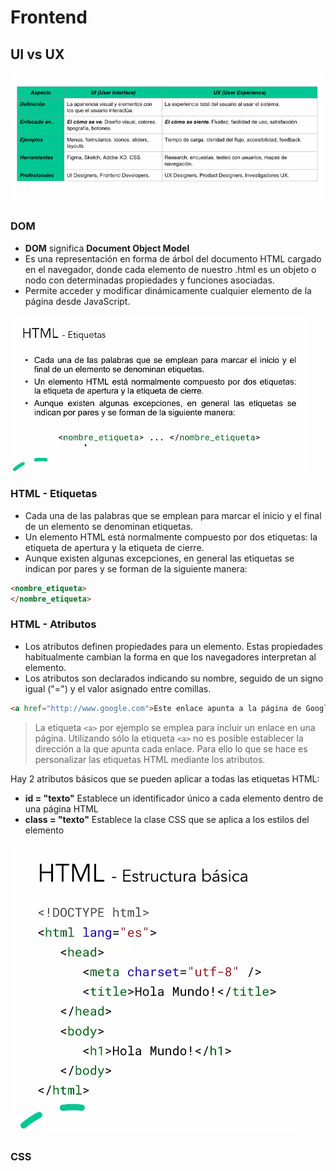 # Frontend

## UI vs UX

![alt text](image.png)

### DOM
* **DOM** significa **Document Object Model**
* Es una representación en forma de árbol del documento HTML cargado en el navegador, donde cada elemento de nuestro .html es un objeto o nodo con determinadas propiedades y funciones asociadas.
* Permite acceder y modificar dinámicamente cualquier elemento de la página desde JavaScript.


![alt text](image-1.png)

### HTML - Etiquetas
* Cada una de las palabras que se emplean para marcar el inicio y el final de un elemento se denominan etiquetas.
* Un elemento HTML está normalmente compuesto por dos etiquetas: la etiqueta de apertura y la etiqueta de cierre.
* Aunque existen algunas excepciones, en general las etiquetas se indican por pares y se forman de la siguiente manera:
```html
<nombre_etiqueta>
</nombre_etiqueta>
```





### HTML - Atributos
* Los atributos definen propiedades para un elemento. Estas propiedades habitualmente cambian la forma en que los navegadores interpretan al elemento.
* Los atributos son declarados indicando su nombre, seguido de un signo igual ("=") y el valor asignado entre comillas.

```html 
<a href="http://www.google.com">Este enlace apunta a la página de Google</a>.
```

> La etiqueta ```<a>``` por ejemplo se emplea para incluir un enlace en una página. Utilizando sólo la etiqueta ```<a>``` no es posible establecer la dirección a la que apunta cada enlace. Para ello lo que se hace es personalizar las etiquetas HTML mediante los atributos.

Hay 2 atributos básicos que se pueden aplicar a todas las etiquetas HTML:
* **id = "texto"** Establece un identificador único a cada elemento dentro de una página HTML
* **class = "texto"**  Establece la clase CSS que se aplica a los estilos del elemento


![alt text](image-2.png)


### CSS

